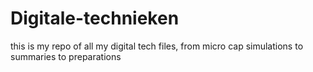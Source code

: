 # Digitale-technieken
this is my repo of all my digital tech files, from micro cap simulations to summaries to preparations
